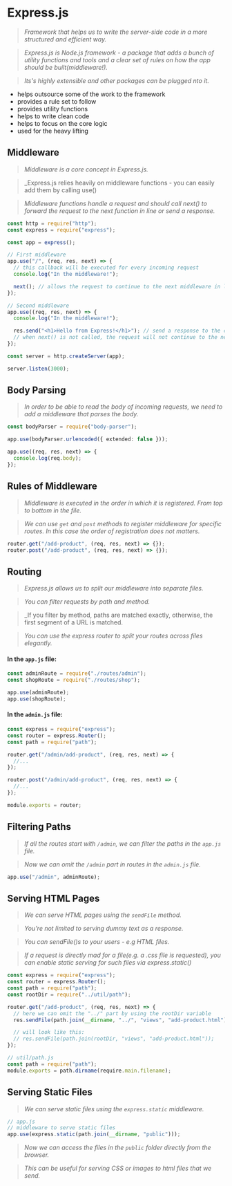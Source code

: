 <style>
h1 {
    border-bottom: 0;
}
</style>

# Express.js

> _Framework that helps us to write the server-side code in a more structured and efficient way._

> _Express.js is Node.js framework - a package that adds a bunch of utility functions and tools and a clear set of rules on how the app should be built(middleware!)._

> _Its's highly extensible and other packages can be plugged nto it._

- helps outsource some of the work to the framework
- provides a rule set to follow
- provides utility functions
- helps to write clean code
- helps to focus on the core logic
- used for the heavy lifting

## Middleware

> _Middleware is a core concept in Express.js._

> \_Express.js relies heavily on middleware functions - you can easily add them by calling use()

> _Middleware functions handle a request and should call next() to forward the request to the next function in line or send a response._

```ts
const http = require("http");
const express = require("express");

const app = express();

// First middleware
app.use("/", (req, res, next) => {
  // this callback will be executed for every incoming request
  console.log("In the middleware!");

  next(); // allows the request to continue to the next middleware in line
});

// Second middleware
app.use((req, res, next) => {
  console.log("In the middleware!");

  res.send("<h1>Hello from Express!</h1>"); // send a response to the client
  // when next() is not called, the request will not continue to the next middleware
});

const server = http.createServer(app);

server.listen(3000);
```

## Body Parsing

> _In order to be able to read the body of incoming requests, we need to add a middleware that parses the body._

```ts
const bodyParser = require("body-parser");

app.use(bodyParser.urlencoded({ extended: false }));

app.use((req, res, next) => {
  console.log(req.body);
});
```

## Rules of Middleware

> _Middleware is executed in the order in which it is registered. From top to bottom in the file._

> _We can use `get` and `post` methods to register middleware for specific routes. In this case the order of registration does not matters._

```ts
router.get("/add-product", (req, res, next) => {});
router.post("/add-product", (req, res, next) => {});
```

## Routing

> _Express.js allows us to split our middleware into separate files._

> _You can filter requests by path and method._

> \_If you filter by method, paths are matched exactly, otherwise, the first segment of a URL is matched.

> _You can use the express router to split your routes across files elegantly._

#### In the `app.js` file:

```ts
const adminRoute = require("./routes/admin");
const shopRoute = require("./routes/shop");

app.use(adminRoute);
app.use(shopRoute);
```

#### In the `admin.js` file:

```ts
const express = require("express");
const router = express.Router();
const path = require("path");

router.get("/admin/add-product", (req, res, next) => {
  //...
});

router.post("/admin/add-product", (req, res, next) => {
  //...
});

module.exports = router;
```

## Filtering Paths

> _If all the routes start with `/admin`, we can filter the paths in the `app.js` file._

> _Now we can omit the `/admin` part in routes in the `admin.js` file._

```ts
app.use("/admin", adminRoute);
```

## Serving HTML Pages

> _We can serve HTML pages using the `sendFile` method._

> _You're not limited to serving dummy text as a response._

> _You can sendFile()s to your users - e.g HTML files._

> _If a request is directly mad for a file(e.g. a .css file is requested), you can enable static serving for such files via express.static()_

```ts
const express = require("express");
const router = express.Router();
const path = require("path");
const rootDir = require("../util/path");

router.get("/add-product", (req, res, next) => {
  // here we can omit the "../" part by using the rootDir variable
  res.sendFile(path.join(__dirname, "../", "views", "add-product.html"));

  // will look like this:
  // res.sendFile(path.join(rootDir, "views", "add-product.html"));
});
```

```ts
// util/path.js
const path = require("path");
module.exports = path.dirname(require.main.filename);
```

## Serving Static Files

> _We can serve static files using the `express.static` middleware._

```ts
// app.js
// middleware to serve static files
app.use(express.static(path.join(__dirname, "public")));
```

> _Now we can access the files in the `public` folder directly from the browser._

> _This can be useful for serving CSS or images to html files that we send._
